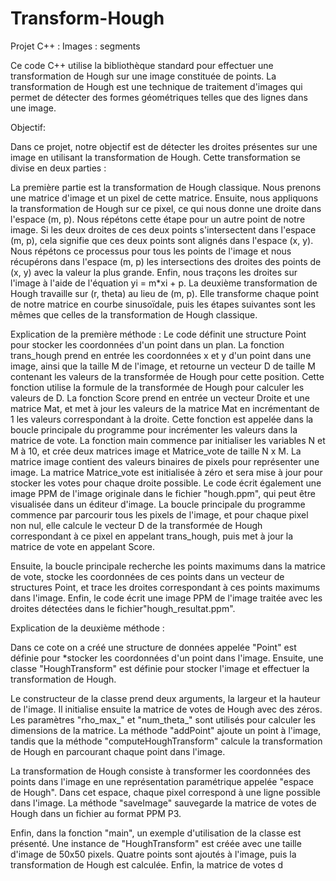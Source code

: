 # Transform-Hough
Projet C++ : Images : segments




Ce code C++ utilise la bibliothèque standard pour effectuer une transformation de Hough sur 
une image constituée de points. La transformation de Hough est une technique de traitement 
d'images qui permet de détecter des formes géométriques telles que des lignes  dans une image.


Objectif:


  Dans ce projet, notre objectif est de détecter les droites présentes sur une image en
  utilisant la transformation de Hough.  Cette transformation se divise en deux parties :
      
La première partie est la transformation de Hough classique. Nous prenons une matrice d'image 
et un pixel de cette matrice. Ensuite, nous appliquons la transformation de Hough sur ce pixel,
ce qui nous donne une droite dans l'espace (m, p). Nous répétons cette étape pour un autre point 
de notre image. Si les deux droites de ces deux points s'intersectent dans l'espace (m, p), cela 
signifie que ces deux points sont alignés dans l'espace (x, y). Nous répétons ce processus pour 
tous les points de l'image et nous récupérons dans l'espace (m, p) les intersections des droites
des points de (x, y) avec la valeur la plus grande. Enfin, nous traçons les droites sur l'image 
à l'aide de l'équation yi = m*xi + p.
La deuxième transformation de Hough travaille sur (r, theta) au lieu de (m, p). Elle transforme 
chaque point de notre matrice en courbe sinusoïdale, puis les étapes suivantes sont les mêmes que celles de la transformation de Hough classique.


Explication de la première méthode :
       Le code définit une structure Point pour stocker les coordonnées d'un point dans un plan.
       La fonction trans_hough prend en entrée les coordonnées x et y d'un point dans une image,
       ainsi que la taille M de l'image, et retourne un vecteur D de taille M contenant les valeurs 
       de la transformée de Hough pour cette position. Cette fonction utilise la formule de la transformée
       de Hough pour calculer les valeurs de D.
       La fonction Score prend en entrée un vecteur Droite et une matrice Mat, et met à jour les valeurs 
       de la matrice Mat en incrémentant de 1 les valeurs correspondant à la droite. Cette fonction est 
       appelée dans la boucle principale du programme pour incrémenter les valeurs dans la matrice de vote.
       La fonction main commence par initialiser les variables N et M à 10, et crée deux matrices image et
       Matrice_vote de taille N x M. La matrice image contient des valeurs binaires de pixels pour représenter
       une image. La matrice Matrice_vote est initialisée à zéro et sera mise à jour pour stocker les votes pour
       chaque droite possible.
       Le code écrit également une image PPM de l'image originale dans le fichier "hough.ppm", qui peut être
       visualisée dans un éditeur d'image.
       La boucle principale du programme commence par parcourir tous les pixels de l'image, et pour chaque 
       pixel non nul, elle calcule le vecteur D de la transformée de Hough correspondant à ce pixel en appelant
       trans_hough, puis met à jour la matrice de vote en appelant Score.


   Ensuite, la boucle principale recherche les points maximums dans la matrice de vote, stocke les
    coordonnées de ces points dans un vecteur de structures Point, et trace les droites correspondant 
    à ces points maximums dans l'image.
     Enfin, le code écrit une image PPM de l'image traitée avec les droites détectées dans le fichier"hough_resultat.ppm".


Explication de la deuxième méthode :


   Dans ce cote on a créé  une structure de données appelée "Point" est définie pour
   *stocker les coordonnées d'un point dans l'image.
 Ensuite, une classe "HoughTransform" est définie pour stocker l'image et effectuer 
 la transformation de Hough.


Le constructeur de la classe prend deux arguments, la largeur et la hauteur de l'image. 
Il initialise ensuite la matrice de votes de Hough avec des zéros.
 Les paramètres "rho_max_" et "num_theta_" sont utilisés pour calculer les dimensions de la matrice.
 La méthode "addPoint" ajoute un point à l'image, tandis que la méthode "computeHoughTransform" 
 calcule la transformation de Hough en parcourant chaque point dans l'image.


La transformation de Hough consiste à transformer les coordonnées des points dans l'image 
en une représentation paramétrique appelée "espace de Hough". Dans cet espace, chaque pixel
correspond à une ligne possible dans l'image.
 La méthode "saveImage" sauvegarde la matrice de votes de Hough dans un fichier au format PPM P3.


   Enfin, dans la fonction "main", un exemple d'utilisation de la classe est présenté. 
         Une instance de "HoughTransform" est créée avec une taille d'image de 50x50 pixels.
         Quatre points sont ajoutés à l'image, puis la transformation de Hough est calculée. 
         Enfin, la matrice de votes d
